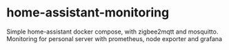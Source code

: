 # home-assistant-monitoring

Simple home-assistant docker compose, with zigbee2mqtt and mosquitto.
Monitoring for personal server with prometheus, node exporter and grafana
